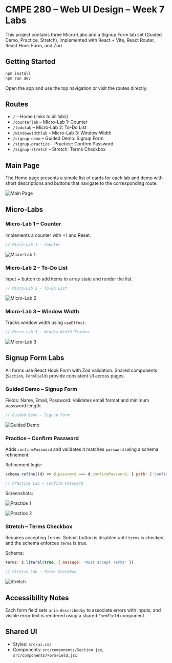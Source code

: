 # CMPE 280 – Web UI Design – Week 7 Labs

This project contains three Micro-Labs and a Signup Form lab set (Guided Demo, Practice, Stretch), implemented with React + Vite, React Router, React Hook Form, and Zod.

## Getting Started

```bash
npm install
npm run dev
```

Open the app and use the top navigation or visit the routes directly.

## Routes

- `/` – Home (links to all labs)
- `/counterlab` – Micro-Lab 1: Counter
- `/todolab` – Micro-Lab 2: To-Do List
- `/windowwidthlab` – Micro-Lab 3: Window Width
- `/signup-demo` – Guided Demo: Signup Form
- `/signup-practice` – Practice: Confirm Password
- `/signup-stretch` – Stretch: Terms Checkbox

## Main Page

The Home page presents a simple list of cards for each lab and demo with short descriptions and buttons that navigate to the corresponding route.

![Main Page](./screenshots/main-page.png)

## Micro-Labs

### Micro-Lab 1 – Counter
Implements a counter with +1 and Reset.

```startLine:endLine:src/CounterLab.jsx
// Micro-Lab 1 - Counter
```

![Micro-Lab 1](./screenshots/micro-lab1.png)

### Micro-Lab 2 – To-Do List
Input + button to add items to array state and render the list.

```startLine:endLine:src/TodoLab.jsx
// Micro-Lab 2 - To-Do List
```

![Micro-Lab 2](./screenshots/micro-lab2.png)

### Micro-Lab 3 – Window Width
Tracks window width using `useEffect`.

```startLine:endLine:src/WindowWidthLab.jsx
// Micro-Lab 3 - Window Width Tracker
```

![Micro-Lab 3](./screenshots/micro-lab3.png)

## Signup Form Labs

All forms use React Hook Form with Zod validation. Shared components (`Section`, `FormField`) provide consistent UI across pages.

### Guided Demo – Signup Form
Fields: Name, Email, Password. Validates email format and minimum password length.

```startLine:endLine:src/SignupFormDemo.jsx
// Guided Demo – Signup Form
```

![Guided Demo](./screenshots/guided-demo.png)

### Practice – Confirm Password
Adds `confirmPassword` and validates it matches `password` using a schema refinement.

Refinement logic:
```js
schema.refine((d) => d.password === d.confirmPassword, { path: ['confirmPassword'], message: 'Passwords must match' })
```

```startLine:endLine:src/SignupFormPracticeConfirm.jsx
// Practice Lab – Confirm Password
```

Screenshots:

![Practice 1](./screenshots/practice-lab-signup-screenshot1.png)

![Practice 2](./screenshots/practice-lab-signup-screenshot2.png)

### Stretch – Terms Checkbox
Requires accepting Terms. Submit button is disabled until `terms` is checked, and the schema enforces `terms` is true.

Schema:
```js
terms: z.literal(true, { message: 'Must accept Terms' })
```

```startLine:endLine:src/SignupFormStretchTerms.jsx
// Stretch Lab – Terms Checkbox
```

![Stretch](./screenshots/stretch-lab-with-terms-s1.png)

## Accessibility Notes

Each form field sets `aria-describedby` to associate errors with inputs, and visible error text is rendered using a shared `FormField` component.

## Shared UI

- Styles: `src/ui.css`
- Components: `src/components/Section.jsx`, `src/components/FormField.jsx`

